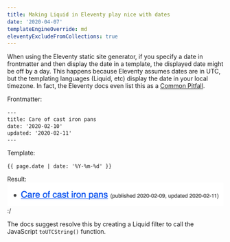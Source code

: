 ```yaml
---
title: Making Liquid in Eleventy play nice with dates
date: '2020-04-07'
templateEngineOverride: md
eleventyExcludeFromCollections: true
---
```

When using the Eleventy static site generator, if you specify a date in frontmatter and then display the date in a template, the displayed date might be off by a day. This happens because Eleventy assumes dates are in UTC, but the templating languages (Liquid, etc) display the date in your local timezone. In fact, the Eleventy docs even list this as a [Common Pitfall](https://www.11ty.dev/docs/dates/#dates-off-by-one-day).

Frontmatter:
```
---
title: Care of cast iron pans
date: '2020-02-10'
updated: '2020-02-11'
---
```

Template:
```
{{ page.date | date: '%Y-%m-%d' }}
```

Result:
![Wrong dates](wrong_dates.png)
:/

The docs suggest resolve this by creating a Liquid filter to call the JavaScript `toUTCString()` function.
